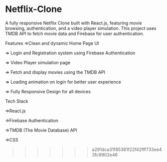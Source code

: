 # Netflix-Clone
A fully responsive Netflix Clone built with React.js, featuring movie browsing, authentication, and a video player simulation.
This project uses TMDB API to fetch movie data and Firebase for user authentication.

 Features
=>Clean and dynamic Home Page UI

=> Login and Registration system using Firebase Authentication

=> Video Player simulation page

=> Fetch and display movies using the TMDB API

=> Loading animation on login for better user experience

=> Fully Responsive Design for all devices

Tech Stack

=>React.js

=>Firebase Authentication

=>TMDB (The Movie Database) API

=>CSS
>>>>>>> a291dca31f85381f22f42fff733ee43fc9902e46
